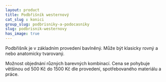 ```yaml
---
layout: product
title: Podbřišník westernový
cat_slug : konici
group_slug: podbrisniky-a-podocasniky
slug: podbrisnik-westernovy
has_image: true
---
```


Podbřišník je v základním provedení bavlněný. 
Může být klasicky rovný a nebo anatomicky tvarovaný. 

Možnost objednání různých barevných kombinací.
Cena se pohybuje většinou od 500&nbsp;Kč do 1500&nbsp;Kč dle provedení,
spotřebovaného materiálu a práce.

